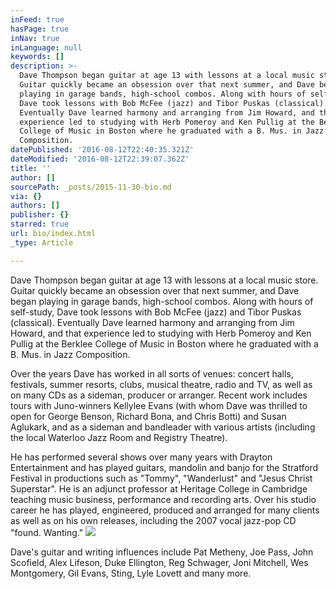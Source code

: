 ```yaml
---
inFeed: true
hasPage: true
inNav: true
inLanguage: null
keywords: []
description: >-
  Dave Thompson began guitar at age 13 with lessons at a local music store.
  Guitar quickly became an obsession over that next summer, and Dave began
  playing in garage bands, high-school combos. Along with hours of self-study,
  Dave took lessons with Bob McFee (jazz) and Tibor Puskas (classical).
  Eventually Dave learned harmony and arranging from Jim Howard, and that
  experience led to studying with Herb Pomeroy and Ken Pullig at the Berklee
  College of Music in Boston where he graduated with a B. Mus. in Jazz
  Composition. 
datePublished: '2016-08-12T22:40:35.321Z'
dateModified: '2016-08-12T22:39:07.362Z'
title: ''
author: []
sourcePath: _posts/2015-11-30-bio.md
via: {}
authors: []
publisher: {}
starred: true
url: bio/index.html
_type: Article

---
```

Dave Thompson began guitar at age 13 with lessons at a local music store. Guitar quickly became an obsession over that next summer, and Dave began playing in garage bands, high-school combos. Along with hours of self-study, Dave took lessons with Bob McFee (jazz) and Tibor Puskas (classical). Eventually Dave learned harmony and arranging from Jim Howard, and that experience led to studying with Herb Pomeroy and Ken Pullig at the Berklee College of Music in Boston where he graduated with a B. Mus. in Jazz Composition. 

Over the years Dave has worked in all sorts of venues: concert halls, festivals, summer resorts, clubs, musical theatre, radio and TV, as well as on many CDs as a sideman, producer or arranger. Recent work includes tours with Juno-winners Kellylee Evans (with whom Dave was thrilled to open for George Benson, Richard Bona, and Chris Botti) and Susan Aglukark, and as a sideman and bandleader with various artists (including the local Waterloo Jazz Room and Registry Theatre).

He has performed several shows over many years with Drayton Entertainment and has played guitars, mandolin and banjo for the Stratford Festival in productions such as "Tommy", "Wanderlust" and "Jesus Christ Superstar". He is an adjunct professor at Heritage College in Cambridge teaching music business, performance and recording arts. Over his studio career he has played, engineered, produced and arranged for many clients as well as on his own releases, including the 2007 vocal jazz-pop CD "found. Wanting."
![](https://the-grid-user-content.s3-us-west-2.amazonaws.com/8711d133-7f1e-4528-a0f8-9b50ae1448fe.jpg)

Dave's guitar and writing influences include Pat Metheny, Joe Pass, John Scofield, Alex Lifeson, Duke Ellington, Reg Schwager, Joni Mitchell, Wes Montgomery, Gil Evans, Sting, Lyle Lovett and many more.
